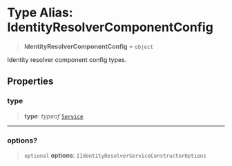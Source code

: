 # Type Alias: IdentityResolverComponentConfig

> **IdentityResolverComponentConfig** = `object`

Identity resolver component config types.

## Properties

### type

> **type**: *typeof* [`Service`](../variables/IdentityComponentType.md#service)

***

### options?

> `optional` **options**: `IIdentityResolverServiceConstructorOptions`
